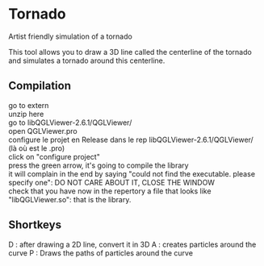 # Tornado

Artist friendly simulation of a tornado 

This tool allows you to draw a 3D line called the centerline of the tornado and simulates a tornado around this centerline. 

## Compilation

go to extern  
unzip here  
go to libQGLViewer-2.6.1/QGLViewer/  
open QGLViewer.pro  
configure le projet en Release dans le rep libQGLViewer-2.6.1/QGLViewer/ (là où est le .pro)  
click on "configure project"  
press the green arrow, it's going to compile the library  
it will complain in the end by saying "could not find the executable. please specify one": DO NOT CARE ABOUT IT, CLOSE THE WINDOW  
check that you have now in the repertory a file that looks like "libQGLViewer.so": that is the library.  

## Shortkeys 

D : after drawing a 2D line, convert it in 3D
A : creates particles around the curve
P : Draws the paths of particles around the curve 
